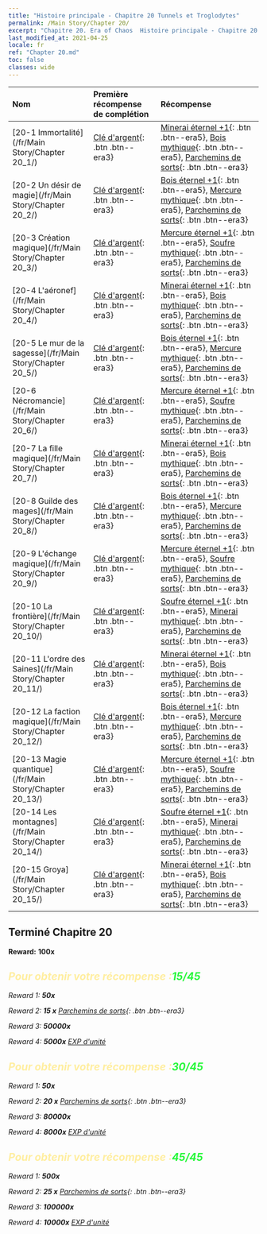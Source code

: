 ```yaml
---
title: "Histoire principale - Chapitre 20 Tunnels et Troglodytes"
permalink: /Main Story/Chapter 20/
excerpt: "Chapitre 20. Era of Chaos  Histoire principale - Chapitre 20. Tunnels et Troglodytes"
last_modified_at: 2021-04-25
locale: fr
ref: "Chapter 20.md"
toc: false
classes: wide
---
```


  | Nom |  Première récompense de complétion | Récompense |
  |:------------|:------------|:------------| 
  | [20-1 Immortalité](/fr/Main Story/Chapter 20_1/) | [Clé d'argent](/ItemsFR/con_693/){: .btn .btn--era3} | [Minerai éternel +1](/ItemsFR/mat_68/){: .btn .btn--era5}, [Bois mythique](/ItemsFR/mat_62/){: .btn .btn--era5}, [Parchemins de sorts](/ItemsFR/con_694/){: .btn .btn--era3} |
  | [20-2 Un désir de magie](/fr/Main Story/Chapter 20_2/) | [Clé d'argent](/ItemsFR/con_693/){: .btn .btn--era3} | [Bois éternel +1](/ItemsFR/mat_69/){: .btn .btn--era5}, [Mercure mythique](/ItemsFR/mat_63/){: .btn .btn--era5}, [Parchemins de sorts](/ItemsFR/con_694/){: .btn .btn--era3} |
  | [20-3 Création magique](/fr/Main Story/Chapter 20_3/) | [Clé d'argent](/ItemsFR/con_693/){: .btn .btn--era3} | [Mercure éternel +1](/ItemsFR/mat_70/){: .btn .btn--era5}, [Soufre mythique](/ItemsFR/mat_64/){: .btn .btn--era5}, [Parchemins de sorts](/ItemsFR/con_694/){: .btn .btn--era3} |
  | [20-4 L'aéronef](/fr/Main Story/Chapter 20_4/) | [Clé d'argent](/ItemsFR/con_693/){: .btn .btn--era3} | [Minerai éternel +1](/ItemsFR/mat_68/){: .btn .btn--era5}, [Bois mythique](/ItemsFR/mat_62/){: .btn .btn--era5}, [Parchemins de sorts](/ItemsFR/con_694/){: .btn .btn--era3} |
  | [20-5 Le mur de la sagesse](/fr/Main Story/Chapter 20_5/) | [Clé d'argent](/ItemsFR/con_693/){: .btn .btn--era3} | [Bois éternel +1](/ItemsFR/mat_69/){: .btn .btn--era5}, [Mercure mythique](/ItemsFR/mat_63/){: .btn .btn--era5}, [Parchemins de sorts](/ItemsFR/con_694/){: .btn .btn--era3} |
  | [20-6 Nécromancie](/fr/Main Story/Chapter 20_6/) | [Clé d'argent](/ItemsFR/con_693/){: .btn .btn--era3} | [Mercure éternel +1](/ItemsFR/mat_70/){: .btn .btn--era5}, [Soufre mythique](/ItemsFR/mat_64/){: .btn .btn--era5}, [Parchemins de sorts](/ItemsFR/con_694/){: .btn .btn--era3} |
  | [20-7 La fille magique](/fr/Main Story/Chapter 20_7/) | [Clé d'argent](/ItemsFR/con_693/){: .btn .btn--era3} | [Minerai éternel +1](/ItemsFR/mat_68/){: .btn .btn--era5}, [Bois mythique](/ItemsFR/mat_62/){: .btn .btn--era5}, [Parchemins de sorts](/ItemsFR/con_694/){: .btn .btn--era3} |
  | [20-8 Guilde des mages](/fr/Main Story/Chapter 20_8/) | [Clé d'argent](/ItemsFR/con_693/){: .btn .btn--era3} | [Bois éternel +1](/ItemsFR/mat_69/){: .btn .btn--era5}, [Mercure mythique](/ItemsFR/mat_63/){: .btn .btn--era5}, [Parchemins de sorts](/ItemsFR/con_694/){: .btn .btn--era3} |
  | [20-9 L'échange magique](/fr/Main Story/Chapter 20_9/) | [Clé d'argent](/ItemsFR/con_693/){: .btn .btn--era3} | [Mercure éternel +1](/ItemsFR/mat_70/){: .btn .btn--era5}, [Soufre mythique](/ItemsFR/mat_64/){: .btn .btn--era5}, [Parchemins de sorts](/ItemsFR/con_694/){: .btn .btn--era3} |
  | [20-10 La frontière](/fr/Main Story/Chapter 20_10/) | [Clé d'argent](/ItemsFR/con_693/){: .btn .btn--era3} | [Soufre éternel +1](/ItemsFR/mat_71/){: .btn .btn--era5}, [Minerai mythique](/ItemsFR/mat_61/){: .btn .btn--era5}, [Parchemins de sorts](/ItemsFR/con_694/){: .btn .btn--era3} |
  | [20-11 L'ordre des Saines](/fr/Main Story/Chapter 20_11/) | [Clé d'argent](/ItemsFR/con_693/){: .btn .btn--era3} | [Minerai éternel +1](/ItemsFR/mat_68/){: .btn .btn--era5}, [Bois mythique](/ItemsFR/mat_62/){: .btn .btn--era5}, [Parchemins de sorts](/ItemsFR/con_694/){: .btn .btn--era3} |
  | [20-12 La faction magique](/fr/Main Story/Chapter 20_12/) | [Clé d'argent](/ItemsFR/con_693/){: .btn .btn--era3} | [Bois éternel +1](/ItemsFR/mat_69/){: .btn .btn--era5}, [Mercure mythique](/ItemsFR/mat_63/){: .btn .btn--era5}, [Parchemins de sorts](/ItemsFR/con_694/){: .btn .btn--era3} |
  | [20-13 Magie quantique](/fr/Main Story/Chapter 20_13/) | [Clé d'argent](/ItemsFR/con_693/){: .btn .btn--era3} | [Mercure éternel +1](/ItemsFR/mat_70/){: .btn .btn--era5}, [Soufre mythique](/ItemsFR/mat_64/){: .btn .btn--era5}, [Parchemins de sorts](/ItemsFR/con_694/){: .btn .btn--era3} |
  | [20-14 Les montagnes](/fr/Main Story/Chapter 20_14/) | [Clé d'argent](/ItemsFR/con_693/){: .btn .btn--era3} | [Soufre éternel +1](/ItemsFR/mat_71/){: .btn .btn--era5}, [Minerai mythique](/ItemsFR/mat_61/){: .btn .btn--era5}, [Parchemins de sorts](/ItemsFR/con_694/){: .btn .btn--era3} |
  | [20-15 Groya](/fr/Main Story/Chapter 20_15/) | [Clé d'argent](/ItemsFR/con_693/){: .btn .btn--era3} | [Minerai éternel +1](/ItemsFR/mat_68/){: .btn .btn--era5}, [Bois mythique](/ItemsFR/mat_62/){: .btn .btn--era5}, [Parchemins de sorts](/ItemsFR/con_694/){: .btn .btn--era3} |


## Terminé Chapitre 20

 **Reward:**  **100x** <i class="fas fa-gem"/>



## <span style="color: #ffeea0">Pour obtenir votre récompense :</span><span style="color: #27f73a">15/45</span>

 Reward 1:  **50x** <i class="fas fa-gem"/>

 Reward 2: **15 x** [Parchemins de sorts](/ItemsFR/con_694/){: .btn .btn--era3}

 Reward 3:  **50000x** <i class="fas fa-coins"/>

 Reward 4:  **5000x** [EXP d'unité](/ItemsFR/con_902/)



## <span style="color: #ffeea0">Pour obtenir votre récompense :</span><span style="color: #27f73a">30/45</span>

 Reward 1:  **50x** <i class="fas fa-gem"/>

 Reward 2: **20 x** [Parchemins de sorts](/ItemsFR/con_694/){: .btn .btn--era3}

 Reward 3:  **80000x** <i class="fas fa-coins"/>

 Reward 4:  **8000x** [EXP d'unité](/ItemsFR/con_902/)



## <span style="color: #ffeea0">Pour obtenir votre récompense :</span><span style="color: #27f73a">45/45</span>

 Reward 1:  **500x** <i class="fas fa-gem"/>

 Reward 2: **25 x** [Parchemins de sorts](/ItemsFR/con_694/){: .btn .btn--era3}

 Reward 3:  **100000x** <i class="fas fa-coins"/>

 Reward 4:  **10000x** [EXP d'unité](/ItemsFR/con_902/)

